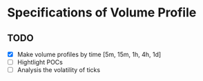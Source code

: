 # Specifications of Volume Profile

## TODO
- [x] Make volume profiles by time [5m, 15m, 1h, 4h, 1d]
- [ ] Hightlight POCs
- [ ] Analysis the volatility of ticks